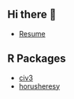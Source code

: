 ## Hi there 👋

- [Resume](https://matt-tansley.quarto.pub/cv/)

## R Packages

- [civ3](https://github.com/Matt-Tansley/civ3)
- [horusheresy](https://github.com/Matt-Tansley/horusheresy)

<!--
**Matt-Tansley/Matt-Tansley** is a ✨ _special_ ✨ repository because its `README.md` (this file) appears on your GitHub profile.

Here are some ideas to get you started:

- 🔭 I’m currently working on ...
- 🌱 I’m currently learning ...
- 👯 I’m looking to collaborate on ...
- 🤔 I’m looking for help with ...
- 💬 Ask me about ...
- 📫 How to reach me: ...
- 😄 Pronouns: ...
- ⚡ Fun fact: ...
-->
